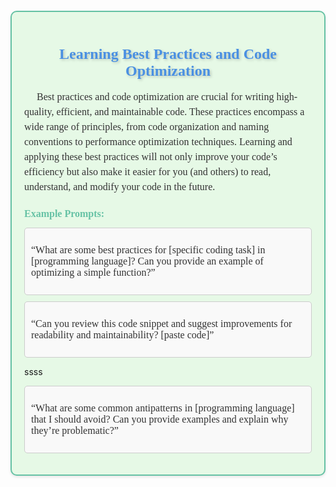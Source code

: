 <div style="background-color:#E6F9E6; padding: 20px; border-radius: 10px; box-shadow: 0 2px 4px 0 rgba(0, 0, 0, 0.1); border:2px solid #66C2A5; margin-top: 20px;">
    <h1 style="font-size:24px; font-family:Georgia, serif; color:#4A90E2; text-align:center; text-shadow: 2px 2px 4px rgba(0, 0, 0, 0.2);">
        Learning Best Practices and Code Optimization
    </h1>
    <p style="font-size:16px; font-family:Georgia, serif; line-height: 1.5em; text-indent: 20px; color:#333;">
        Best practices and code optimization are crucial for writing high-quality, efficient, and maintainable code. These practices encompass a wide range of principles, from code organization and naming conventions to performance optimization techniques. Learning and applying these best practices will not only improve your code’s efficiency but also make it easier for you (and others) to read, understand, and modify your code in the future.
    </p>
    
<h2 style="font-size:16px; font-family:Georgia, serif; color:#66C2A5;">Example Prompts:</h2>
    
<div style="background-color:#f9f9f9; padding: 10px; border-radius: 5px; border: 1px solid #ccc; margin-top: 10px;">
        <p style="font-size:16px; font-family:Georgia, serif; color:#333;">
            “What are some best practices for [specific coding task] in [programming language]? Can you provide an example of optimizing a simple function?”
        </p>
    </div>
    
<div style="background-color:#f9f9f9; padding: 10px; border-radius: 5px; border: 1px solid #ccc; margin-top: 10px;">
        <p style="font-size:16px; font-family:Georgia, serif; color:#333;">
            “Can you review this code snippet and suggest improvements for readability and maintainability? [paste code]”
        </p>
    </div>
    
ssss<div style="background-color:#f9f9f9; padding: 10px; border-radius: 5px; border: 1px solid #ccc; margin-top: 10px;">
        <p style="font-size:16px; font-family:Georgia, serif; color:#333;">
            “What are some common antipatterns in [programming language] that I should avoid? Can you provide examples and explain why they’re problematic?”
        </p>
    </div>
</div>
